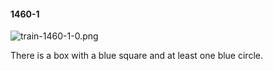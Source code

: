 #### 1460-1
![train-1460-1-0.png](https://github.com/lil-lab/nlvr/raw/master/nlvr/train/images/5/train-1460-1-0.png "train-1460-1-0.png")

There is a box with a blue square and at least one blue circle.